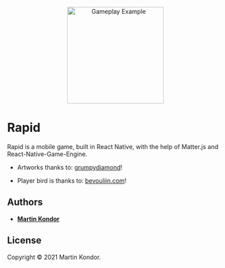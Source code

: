 <p align="center"><img src="gameplay.gif" width="225px" title="Gameplay Example"></p>

# Rapid

Rapid is a mobile game, built in React Native, with the help of Matter.js and React-Native-Game-Engine.

* Artworks thanks to: [grumpydiamond](http://opengameart.org/users/grumpydiamond)!

* Player bird is thanks to: [bevouliin.com](https://opengameart.org/users/bevouliincom)!

## Authors

* **[Martin Kondor](https://github.com/MartinKondor)**

## License 

Copyright &copy; 2021 Martin Kondor.
